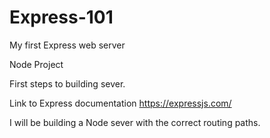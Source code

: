 # Express-101
My first Express web server

Node Project

First steps to building sever.

Link to Express documentation https://expressjs.com/

I will be building a Node sever with the correct routing paths.
